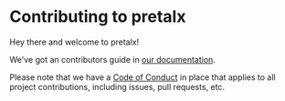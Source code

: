 Contributing to pretalx
=======================

Hey there and welcome to pretalx!

We've got an contributors guide in [our documentation](http://pretalx.readthedocs.io/en/latest/developer/index.html).

Please note that we have a [Code of Conduct](https://github.com/pretalx/pretalx/blob/master/CODE_OF_CONDUCT.md) in place
that applies to all project contributions, including issues, pull requests, etc.
